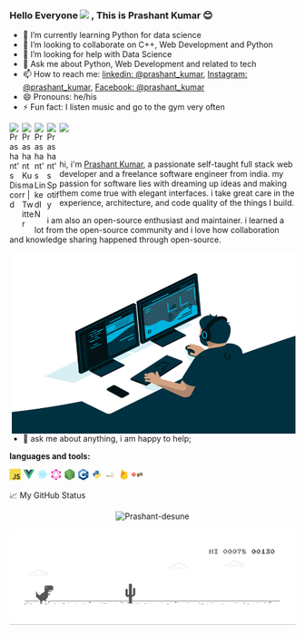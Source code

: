 ### Hello Everyone <img src="https://media.giphy.com/media/hvRJCLFzcasrR4ia7z/giphy.gif" width="25px"> , This is Prashant Kumar 😊

- 🌱 I’m currently learning Python for data science
- 👯 I’m looking to collaborate  on C++, Web Development and Python
- 🤔 I’m looking for help with Data Science
- 💬 Ask me about Python, Web Development and related to tech
- 📫 How to reach me: [linkedin: @prashant_kumar](https://www.linkedin.com/in/prashant-2002/), [Instagram: @prashant_kumar](https://www.instagram.com/prashantaspacific/),  [Facebook: @prashant_kumar](https://www.facebook.com/prashant.kr2002/)
- 😄 Pronouns: he/his
- ⚡ Fun fact: I listen music and go to the gym very often



<a href="https://discord.gg/khrPzZ6k">
  <img align="left" alt="Prashant's Discord" width="22px" src="https://raw.githubusercontent.com/peterthehan/peterthehan/master/assets/discord.svg" />
</a>
<a href="https://twitter.com/i_prashant_kr">
  <img align="left" alt="Prashant Kumar | Twitter" width="22px" src="https://raw.githubusercontent.com/peterthehan/peterthehan/master/assets/twitter.svg" />
</a>
<a href="https://www.linkedin.com/in/prashant-2002/">
  <img align="left" alt="Prashant's LinkedIN" width="22px" src="https://raw.githubusercontent.com/peterthehan/peterthehan/master/assets/linkedin.svg" />
</a>
<a href="https://open.spotify.com/user/312673axsvimkjmxxh7zqkwkpjaq?si=a6673185759c49e6">
  <img align="left" alt="Prashant's Spotify" width="22px" src="https://raw.githubusercontent.com/peterthehan/peterthehan/master/assets/spotify.svg" />
</a>

![](https://visitor-badge.glitch.me/badge?page_id=Prashant-desune.Prashant-desune)

<br />

hi, i'm [Prashant Kumar](http://prashant.epizy.com/?i=1), a passionate self-taught full stack web developer and a freelance software engineer from india. my passion for software lies with dreaming up ideas and making them come true with elegant interfaces. i take great care in the experience, architecture, and code quality of the things I build.

i am also an open-source enthusiast and maintainer. i learned a lot from the open-source community and i love how collaboration and knowledge sharing happened through open-source.

<img align="right" alt="GIF" src="https://raw.githubusercontent.com/Prashant-desune/Prashant-desune/main/code.gif" width="500" height="320" />
  

- 💬 ask me about anything, i am happy to help;

**languages and tools:**  

<code><img height="20" src="https://raw.githubusercontent.com/github/explore/80688e429a7d4ef2fca1e82350fe8e3517d3494d/topics/javascript/javascript.png"></code>
<code><img height="20" src="https://raw.githubusercontent.com/github/explore/80688e429a7d4ef2fca1e82350fe8e3517d3494d/topics/vue/vue.png"></code>
<code><img height="20" src="https://raw.githubusercontent.com/github/explore/80688e429a7d4ef2fca1e82350fe8e3517d3494d/topics/react/react.png"></code>
<code><img height="20" src="https://raw.githubusercontent.com/github/explore/5c058a388828bb5fde0bcafd4bc867b5bb3f26f3/topics/graphql/graphql.png"></code>
<code><img height="20" src="https://raw.githubusercontent.com/github/explore/80688e429a7d4ef2fca1e82350fe8e3517d3494d/topics/nodejs/nodejs.png"></code>
<code><img height="20" src="https://raw.githubusercontent.com/github/explore/80688e429a7d4ef2fca1e82350fe8e3517d3494d/topics/cpp/cpp.png"></code>
<code><img height="20" src="https://raw.githubusercontent.com/github/explore/80688e429a7d4ef2fca1e82350fe8e3517d3494d/topics/python/python.png"></code>
<code><img height="20" src="https://raw.githubusercontent.com/github/explore/80688e429a7d4ef2fca1e82350fe8e3517d3494d/topics/mysql/mysql.png"></code>
<code><img height="20" src="https://raw.githubusercontent.com/github/explore/80688e429a7d4ef2fca1e82350fe8e3517d3494d/topics/firebase/firebase.png"></code>
<code><img height="20" src="https://raw.githubusercontent.com/github/explore/80688e429a7d4ef2fca1e82350fe8e3517d3494d/topics/git/git.png"></code>



📈 My GitHub Status

<p align="center"> <img src="https://github-readme-stats.vercel.app/api?username=Prashant-desune&show_icons=true&theme=gotham" alt="Prashant-desune" />
  
 ![Dino](https://raw.githubusercontent.com/Prashant-desune/Prashant-desune/master/dino.gif)





